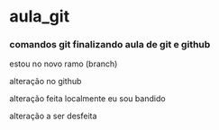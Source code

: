 # aula_git
### comandos git finalizando aula de git e github


estou no novo ramo (branch)

alteração no github

alteração feita localmente eu sou bandido


alteração a ser desfeita